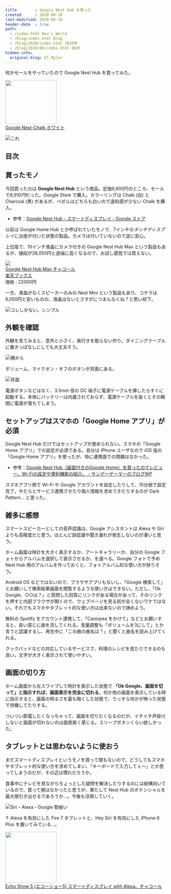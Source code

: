 ```yaml
---
title        : Google Nest Hub を買った
created      : 2020-08-18
last-modified: 2020-08-18
header-date  : true
path:
  - /index.html Neo's World
  - /blog/index.html Blog
  - /blog/2020/index.html 2020年
  - /blog/2020/08/index.html 08月
hidden-info:
  original-blog: El Mylar
---
```


何かセールをやっていたので Google Nest Hub を買ってみた。

<div class="ad-amazon">
  <div class="ad-amazon-image">
    <a href="https://www.amazon.co.jp/dp/B081B8QH9Q?tag=neos21-22&amp;linkCode=osi&amp;th=1&amp;psc=1">
      <img src="https://m.media-amazon.com/images/I/41JCbgwcG2L._SL160_.jpg" width="160" height="138">
    </a>
  </div>
  <div class="ad-amazon-info">
    <div class="ad-amazon-title">
      <a href="https://www.amazon.co.jp/dp/B081B8QH9Q?tag=neos21-22&amp;linkCode=osi&amp;th=1&amp;psc=1">Google Nest-Chalk ホワイト</a>
    </div>
  </div>
</div>

![これ](./18-02-01.jpg)

## 目次

## 買ったモノ

今回買ったのは **Google Nest Hub** という商品。定価9,900円のところ、セールで*8,910円*だった。Google Store で購入。カラーリングは Chalk (白) と Charcoal (黒) があるが、ベゼルはどちらも白いので違和感が少ない Chalk を購入。

- 参考：[Google Nest Hub - スマートディスプレイ - Google ストア](https://store.google.com/jp/product/google_nest_hub)

以前は Google Home Hub とか呼ばれていたモノで、7インチの*タッチディスプレイ*に台座が付いた状態の製品。カメラは付いていないので逆に安心。

上位版で、10インチ液晶にカメラ付きの Google Nest Hub Max という製品もあるが、値段が28,050円と途端に高くなるので、お試し感覚では買えない。

<div class="ad-rakuten">
  <div class="ad-rakuten-image">
    <a href="https://hb.afl.rakuten.co.jp/hgc/g00q0722.waxyc9ff.g00q0722.waxyd017/?pc=https%3A%2F%2Fitem.rakuten.co.jp%2Fbook%2F16094843%2F&amp;m=http%3A%2F%2Fm.rakuten.co.jp%2Fbook%2Fi%2F19814442%2F">
      <img src="https://thumbnail.image.rakuten.co.jp/@0_mall/book/cabinet/0121/0193575000121.jpg?_ex=128x128">
    </a>
  </div>
  <div class="ad-rakuten-info">
    <div class="ad-rakuten-title">
      <a href="https://hb.afl.rakuten.co.jp/hgc/g00q0722.waxyc9ff.g00q0722.waxyd017/?pc=https%3A%2F%2Fitem.rakuten.co.jp%2Fbook%2F16094843%2F&amp;m=http%3A%2F%2Fm.rakuten.co.jp%2Fbook%2Fi%2F19814442%2F">Google Nest Hub Max チャコール</a>
    </div>
    <div class="ad-rakuten-shop">
      <a href="https://hb.afl.rakuten.co.jp/hgc/g00q0722.waxyc9ff.g00q0722.waxyd017/?pc=https%3A%2F%2Fwww.rakuten.co.jp%2Fbook%2F&amp;m=http%3A%2F%2Fm.rakuten.co.jp%2Fbook%2F">楽天ブックス</a>
    </div>
    <div class="ad-rakuten-price">価格 : 22000円</div>
  </div>
</div>

一方、液晶がなくスピーカーのみの Nest Mini という製品もあり、コチラは6,050円と安いものの、液晶はないとさすがにつまんなくね？と思い却下。

![コレしかない。シンプル](./18-02-02.jpg)

## 外観を確認

外観を見てみると、意外と小さく、奥行きを取らない作り。ダイニングテーブルに置きっぱなしにしても大丈夫そう。

![横から](./18-02-04.jpg)

ボリューム、マイクオン・オフのボタンが背面にある。

![背面](./18-02-03.jpg)

電源ボタンなどはなく、3.5mm 径の DC 端子に電源ケーブルを挿したらすぐに起動する。本体にバッテリーは内蔵されておらず、電源ケーブルを抜くとその瞬間に電源が落ちてしまう。

## セットアップはスマホの「Google Home アプリ」が必須

Google Nest Hub だけではセットアップが進められない。スマホの「Google Home アプリ」での設定が必須である。自分は iPhone ユーザなので iOS 版の「Google Home アプリ」を使ったが、特に連携面での問題はなかった。

- 参考：[Google Nest Hub（画面付きのGoogle Home）を買ったのでレビュー。Wi-Fiの設定や便利機能の紹介。 - サンデーゲーマーのブログWP](https://sundaygamer.net/google-nest-hub/)

スマホアプリ側で Wi-Fi や Google アカウントを設定したりして、10分弱で設定完了。やたらとサービス連携させたり個人情報を求めてきたりするのが Dark Pattern... と思った。

## 雑多に感想

スマートスピーカーとしての音声認識は、Google アシスタントは Alexa や Siri よりも高精度だと思う。ほとんど誤認識や聞き漏れが発生しないのが凄いと思う。

ホーム画面は時計を大きく表示するか、アートギャラリーか、自分の Google フォトからアルバムを選択して表示させるか、を選べる。Google フォトで予め Nest Hub 用のアルバムを作っておくと、フォトアルバム的な使い方が捗りそう。

Android OS などではないので、ブラウザアプリもないし、「Google 検索して」とお願いして検索結果画面を閲覧するような使い方はできない。ただし、「Ok Google、○○は？」と質問した回答にリンクがある場合があって、そのリンクを押すと内部ブラウザが開くので、ウェブページを見る術が全くないワケではない。それでもスマホやタブレット的な使い方は出来ないので諦めよう。

無料の Spotify をアカウント連携して、「Casiopea をかけて」などとお願いすると、良い感じに曲を流してくれる。音量調整も「ボリュームを3にして」とか言うと認識するし、再生中に「この曲の曲名は？」と聞くと曲名を読み上げてくれる。

クックパッドなどの対応しているサービスで、料理のレシピを見たりできるのも良い。文字が大きく表示されて使いやすい。

## 画面の切り方

ホーム画面から左スワイプして時計を表示した状態で **「Ok Google、画面を切って」と指示すれば、画面表示を完全に切れる**。何か他の画面を表示している時に指示すると、画面の明るさを最も暗くした状態で、うっすら何かが映った状態で待機してたりする。

ついつい節電したくなっちゃって、画面を切りたくなるのだが、イチイチ声掛けしないと画面が切れないのは面倒臭く感じる。スリープボタンくらい欲しかった。

## タブレットとは思わないように使おう

まだスマートディスプレイというモノを買って間もないので、どうしてもスマホやタブレット的な使い方を求めてしまい、「キーボードで入力してぇ〜」とか思ってしまうのだが、その辺は慣れだろうか。

食事中にテレビを見ながらちょっとした疑問を解決したりするのには結構向いているので、買って損はなかったと思うが、果たして Nest Hub のポテンシャルを最大限引き出せるであろうか…。今後も活用していく。

![Siri・Alexa・Google 勢揃い](./18-02-05.jpg)

↑ Alexa を有効にした Fire 7 タブレットと、Hey Siri を有効にした iPhone 6 Plus を置いてみている…。

<div class="ad-amazon">
  <div class="ad-amazon-image">
    <a href="https://www.amazon.co.jp/dp/B07KD87NCM?tag=neos21-22&amp;linkCode=osi&amp;th=1&amp;psc=1">
      <img src="https://m.media-amazon.com/images/I/41U5B8Ik7jL._SL160_.jpg" width="160" height="160">
    </a>
  </div>
  <div class="ad-amazon-info">
    <div class="ad-amazon-title">
      <a href="https://www.amazon.co.jp/dp/B07KD87NCM?tag=neos21-22&amp;linkCode=osi&amp;th=1&amp;psc=1">Echo Show 5 (エコーショー5) スマートディスプレイ with Alexa、チャコール</a>
    </div>
  </div>
</div>
